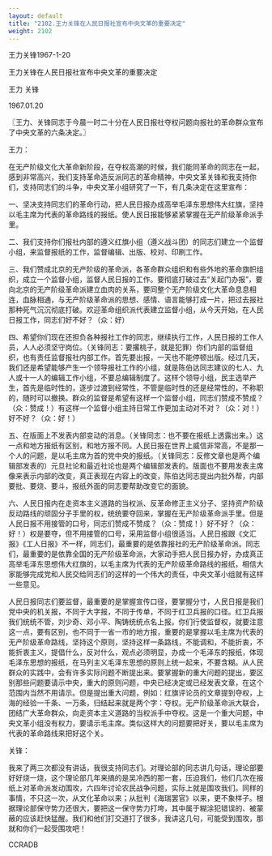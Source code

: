```yaml
---
layout: default
title: "2102.王力关锋在人民日报社宣布中央文革的重要决定"
weight: 2102
---
```


王力关锋1967-1-20

王力关锋在人民日报社宣布中央文革的重要决定

王力 关锋

1967.01.20

〖王力、关锋同志于今晨一时二十分在人民日报社夺权问题向报社的革命群众宣布了中央文革的六条决定。〗

王力：

在无产阶级文化大革命新阶段，在夺权高潮的时候，我们能同革命的同志在一起，感到非常高兴，我们支持革命造反派同志的革命精神，中央文革关锋和我支持你们，支持同志们的斗争，中央文革小组研究了一下，有几条决定在这里宣布：

一、坚决支持同志们的革命行动，把人民日报办成高举毛泽东思想伟大红旗，坚持以毛主席为代表的革命路线的报纸。使人民日报能够紧紧掌握在无产阶级革命派手里。

二、我们支持你们报社内部的遵义红旗小组（遵义战斗团）的同志们建立一个监督小组，来监督报纸的工作，监督编辑、出版、校对、印刷工作。

三、我们赞成北京的无产阶级的革命派，各革命群众组织和有些外地的革命旗帜组织，成立一个监督小组，监督人民日报的工作。要彻底打破过去“关起门办报”，要向北京的无产阶级革命派建立血肉的关系，要同整个无产阶级文化大革命息息相连，血脉相通，与无产阶级革命派的思想、感情、语言能够打成一片，把过去报社那种死气沉沉彻底打破。欢迎革命组织派代表建立监督小组，从今天开始，在人民日报工作，同志们好不好？（众：好）

四、希望你们现在还担负各种报社工作的同志，继续执行工作，人民日报的工作人员，人人必须坚守岗位。（关锋同志：要撂桃子，就是犯罪）你们内部的监督组织，也有责任监督报社内部工作。首先要出报，一天也不能停顿出版。经过几天，我们还是希望能够产生一个领导报社工作的小组，就是陈伯达同志建议的七人、九人或十一人的编辑工作小组，不要总编辑制度了。这样个领导小组，民主选举产生，首先是临时性的，逐步过渡到经常性，不管是临时性的还是经常性的，不称职的，随时可以撤换。群众的监督是希望有这样一个监督小组，同志们赞成不赞成？（众：赞成！）有这样一个监督小组主持日常工作更加主动对不对？（众：对！）好不好？（众：好！）

五、在版面上不发表内部变动的消息。（关锋同志：也不要在报纸上透露出来。）这一点和地方报纸有区别，和地方报不同。人民日报在世界上威信非常高，不是那一个人的问题，是以毛主席为首的党中央的报纸。（关锋同志：反修文章也是两个编辑部发表的）元旦社论和最近社论也是两个编辑部发表的。版面也不要用发表主席像来表示内部的改变，真正表现在内容上的改变，陈伯达同志提出内批外帮，内部要批、要烧、要斗，报纸外面的同志要帮助改变它的面貌。

六、人民日报内在走资本主义道路的当权派、反革命修正主义分子、坚持资产阶级反动路线的顽固分子手里的权，统统要夺回来，掌握在无产阶级革命派手里。但是人民日报不用接管的口号，同志们赞成不赞成？（众：赞成！）好不好？（众：好！）权是要夺，但不用接管的口号，采用监督小组很适当。人民日报跟《文汇报》《工人日报》不一样，同志们，最重要的是依靠报社的无产阶级革命派。同志们，最重要的是依靠全国的无产阶级革命派，大家动手把人民日报办好，办成真正高举毛泽东思想伟大红旗的，以毛主席为代表的无产阶级革命路线的报纸，相信大家能够完成党和人民交给同志们的这样的一个伟大的责任，中央文革小组就有这样一些意见。

人民日报同志们要监督，最重要的是掌握宣传口径，要掌握分寸，人民日报是我们党中央的机关报，不同于大字报，不同于传单，不同于红卫兵报的口径。红卫兵报我们统统不管，刘少奇、邓小平、陶铸统统点名上报。你们行使监督权，就要注意这一点，要有区别，也不同于一省一市的地方报，重要的是掌握以毛主席为代表的无产阶级革命路线，坚持这个原则，坚持这样一条路线，不能调和，不能折衷，不能折衷主义，提倡什么，反对什么，观点必须明显，办成一个毛泽东的报纸，体现毛泽东思想的报纸，在马列主义毛泽东思想的原则上统一起来，不要含糊。从人民群众的实践中，会有许多实际问题不断提出来。要掌握新的重大问题的提出，要区别那些问题要请示中央，重大的原则问题，中央已经决定或已经发表文章，在这个范围内当然不用请示。但是提出重大问题，例如：红旗评论员的文章提到夺权，上海的经验一千条、一万条，归结起来就是两个字：夺权。无产阶级革命派大联合，团结广大革命群众，向走资本主义道路的当权派手中夺权。这是一个重大问题，中央文革小组没有权力，要请示毛主席。类似这样大的问题要把好关，要以毛主席为代表的革命路线来把好这个关。

关锋：

我来了两三次都没有讲话，我很支持同志们。对理论部的同志讲几句话，理论部要好好烧一烧，这个理论部几年来搞的是吴冷西的那一套，压迫我们，他们几次在报纸上对革命派发动围攻，六四年讨论农民战争问题，实际上就是围攻我们。同样的事情，不只这一次，从文化革命以来；从批判《海瑞罢官》以来，更不象样子。根据理论部保守势力还很大，要把这一保守势力打垮，其中属于糊涂犯错误的、被蒙蔽的应该赶快猛醒。我们和他们打交道打了很多，我讲这几句，可能受到围攻，那就和你们一起受围攻吧！

CCRADB


